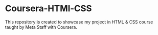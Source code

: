 # Coursera-HTMl-CSS
This repository is created to showcase my project in HTML &amp; CSS course taught by Meta Staff with Coursera.
